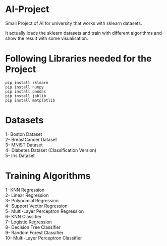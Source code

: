 # AI-Project
Small Project of AI for university that works with sklearn datasets.

It actually loads the sklearn datasets and train with different algorithms and show the result with some visualisation.

# Following Libraries needed for the Project

```
pip install sklearn
pip install numpy
pip install pandas
pip install joblib
pip install matplotlib
```

# Datasets

1- Boston Dataset<br>
2- BreastCancer Dataset<br>
3- MNIST Dataset<br>
4- Diabetes Dataset (Classification Version)<br>
5- Iris Dataset<br>

# Training Algorithms

1- KNN Regression<br>
2- Linear Regression<br>
3- Polynomial Regression<br>
4- Support Vector Regression<br>
5- Multi-Layer Perceptron Regression<br>
6- KNN Classifier<br>
7- Logistic Regression<br>
8- Decision Tree Classifier<br>
9- Random Forest Classifier<br>
10- Multi-Layer Perceptron Classifier<br>
